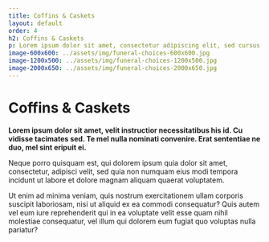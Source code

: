 ```yaml
---
title: Coffins & Caskets
layout: default
order: 4
h2: Coffins & Caskets
p: Lorem ipsum dolor sit amet, consectetur adipiscing elit, sed cursus nunc quis vehicula tempor.
image-600x600: ../assets/img/funeral-choices-600x600.jpg
image-1200x500: ../assets/img/funeral-choices-1200x500.jpg
image-2000x650: ../assets/img/funeral-choices-2000x650.jpg
---
```


<h1>Coffins & Caskets</h1>
<p><strong>Lorem ipsum dolor sit amet, velit instructior necessitatibus his id. Cu vidisse tacimates sed. Te mel nulla nominati convenire. Erat sententiae ne duo, mel sint eripuit ei.</strong></p>
<p>Neque porro quisquam est, qui dolorem ipsum quia dolor sit amet, consectetur, adipisci velit, sed quia non numquam eius modi tempora incidunt ut labore et dolore magnam aliquam quaerat voluptatem.</p>
<p>Ut enim ad minima veniam, quis nostrum exercitationem ullam corporis suscipit laboriosam, nisi ut aliquid ex ea commodi consequatur? Quis autem vel eum iure reprehenderit qui in ea voluptate velit esse quam nihil molestiae consequatur, vel illum qui dolorem eum fugiat quo voluptas nulla pariatur?</p>
